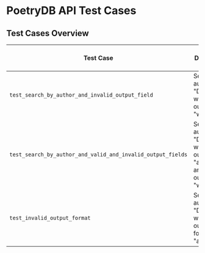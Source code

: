 # PoetryDB API Test Cases

## Test Cases Overview

| Test Case                                          | Description                                                                                                            | Expected Status Code | Expected Response Content                                                                                                                     |
|----------------------------------------------------|------------------------------------------------------------------------------------------------------------------------|----------------------|----------------------------------------------------------------------------------------------------------------------------------------------|
| `test_search_by_author_and_invalid_output_field`   | Search by author "Dickinson" with invalid output field "wrongfield"                                                    | 200                  | `"reason":"wrongfield output field not available. Only author, title, lines, and linecount allowed."` <br> `"status":"405"`                |
| `test_search_by_author_and_valid_and_invalid_output_fields` | Search by author "Dickinson" with valid output field "author" and invalid output field "wrongfield"                     | 200                  | `"reason":"wrongfield output field not available. Only author, title, lines, and linecount allowed."` <br> `"status":"405"`                |
| `test_invalid_output_format`                       | Search by author "Dickinson" with invalid output format "all.invalid"                                                  | 200                  | `"status":"405"`                                                                                                                            |

